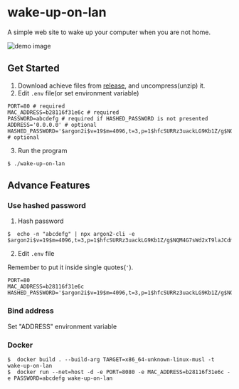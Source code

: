 # wake-up-on-lan

A simple web site to wake up your computer when you are not home.

![demo image](https://user-images.githubusercontent.com/30045503/184494866-f941a2be-e275-4ec9-bf91-ddf95cea7c8a.png)

## Get Started

1. Download achieve files from [release](https://github.com/Eason0729/wake-up-on-lan/releases), and uncompress(unzip) it.
2. Edit ``.env`` file(or set environment variable)

```env
PORT=80 # required
MAC_ADDRESS=b28116f31e6c # required
PASSWORD=abcdefg # required if HASHED_PASSWORD is not presented
ADDRESS='0.0.0.0' # optional
HASHED_PASSWORD='$argon2i$v=19$m=4096,t=3,p=1$hfcSURRz3uackLG9Kb1Z/g$NQM4G7sWd2xT9laJCdmkwDoSV0/i5KL6aBKnETHC4Cg' # optional
```

3. Run the program

```shell
$ ./wake-up-on-lan
```

## Advance Features

### Use hashed password

1. Hash password

```shell
$  echo -n "abcdefg" | npx argon2-cli -e
$argon2i$v=19$m=4096,t=3,p=1$hfcSURRz3uackLG9Kb1Z/g$NQM4G7sWd2xT9laJCdmkwDoSV0/i5KL6aBKnETHC4Cg
```

2. Edit ``.env`` file

Remember to put it inside single quotes(``'``).

```env
PORT=80
MAC_ADDRESS=b28116f31e6c
HASHED_PASSWORD='$argon2i$v=19$m=4096,t=3,p=1$hfcSURRz3uackLG9Kb1Z/g$NQM4G7sWd2xT9laJCdmkwDoSV0/i5KL6aBKnETHC4Cg'
```

### Bind address

Set "ADDRESS" environment variable

### Docker

```shell
$  docker build . --build-arg TARGET=x86_64-unknown-linux-musl -t wake-up-on-lan
$  docker run --net=host -d -e PORT=8080 -e MAC_ADDRESS=b28116f31e6c -e PASSWORD=abcdefg wake-up-on-lan
```
